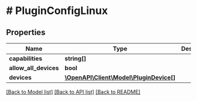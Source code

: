 # # PluginConfigLinux

## Properties

Name | Type | Description | Notes
------------ | ------------- | ------------- | -------------
**capabilities** | **string[]** |  | 
**allow_all_devices** | **bool** |  | 
**devices** | [**\OpenAPI\Client\Model\PluginDevice[]**](PluginDevice.md) |  | 

[[Back to Model list]](../../README.md#documentation-for-models) [[Back to API list]](../../README.md#documentation-for-api-endpoints) [[Back to README]](../../README.md)


